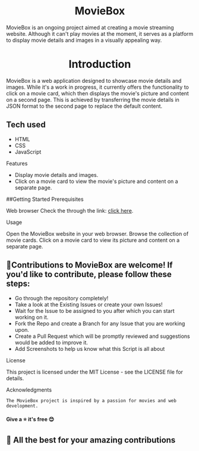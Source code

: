 <b><h1 style="text-align: center;">MovieBox</h1></b>

MovieBox is an ongoing project aimed at creating a movie streaming website. Although it can't play movies at the moment, it serves as a platform to display movie details and images in a visually appealing way.

<b><h1 style="text-align: center;">Introduction</h1></b>
MovieBox is a web application designed to showcase movie details and images. While it's a work in progress, it currently offers the functionality to click on a movie card, which then displays the movie's picture and content on a second page. This is achieved by transferring the movie details in JSON format to the second page to replace the default content.

## Tech used
* HTML
* CSS
* JavaScript

Features

* Display movie details and images.
* Click on a movie card to view the movie's picture and content on a separate page.

##Getting Started
Prerequisites

  Web browser
  Check the through the link: [click here](https://moviebox-player.netlify.app/).

Usage

 Open the MovieBox website in your web browser.
 Browse the collection of movie cards.
 Click on a movie card to view its picture and content on a separate page.


 ## :memo:Contributions to MovieBox are welcome! If you'd like to contribute, please follow these steps:
 * Go through the repository completely!
 * Take a look at the Existing Issues or create your own Issues!
 * Wait for the Issue to be assigned to you after which you can start working on it.
 * Fork the Repo and create a Branch for any Issue that you are working upon.
 * Create a Pull Request which will be promptly reviewed and suggestions would be added to improve it.
 * Add Screenshots to help us know what this Script is all about


License

This project is licensed under the MIT License - see the LICENSE file for details.

Acknowledgments

    The MovieBox project is inspired by a passion for movies and web development.

    
 #### Give a ⭐ it's free 😊
## :tada: All the best for your amazing contributions